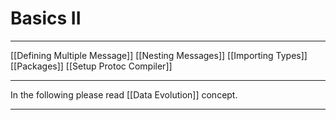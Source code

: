 # Basics II

---

[[Defining Multiple Message]]
[[Nesting Messages]]
[[Importing Types]]
[[Packages]]
[[Setup Protoc Compiler]]
&nbsp;&nbsp;

---

In the following please read [[Data Evolution]] concept.

---